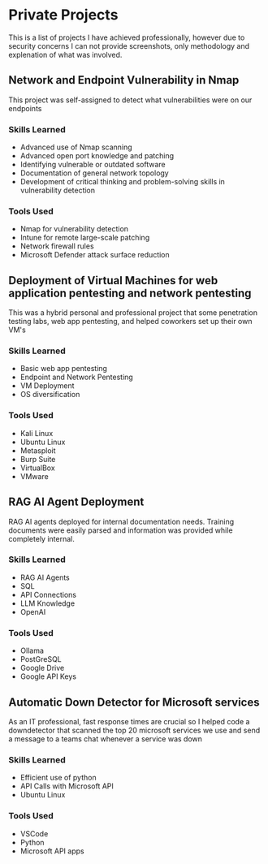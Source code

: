 # Private Projects
This is a list of projects I have achieved professionally, however due to security concerns I can not provide screenshots, only methodology and explenation of what was involved.
<div>
</div>

## Network and Endpoint Vulnerability in Nmap

This project was self-assigned to detect what vulnerabilities were on our endpoints

### Skills Learned

- Advanced use of Nmap scanning
- Advanced open port knowledge and patching
- Identifying vulnerable or outdated software
- Documentation of general network topology
- Development of critical thinking and problem-solving skills in vulnerability detection

### Tools Used

- Nmap for vulnerability detection
- Intune for remote large-scale patching
- Network firewall rules
- Microsoft Defender attack surface reduction

<div>
</div>

## Deployment of Virtual Machines for web application pentesting and network pentesting

This was a hybrid personal and professional project that some penetration testing labs, web app pentesting, and helped coworkers set up their own VM's

### Skills Learned

- Basic web app pentesting
- Endpoint and Network Pentesting
- VM Deployment
- OS diversification

### Tools Used

- Kali Linux
- Ubuntu Linux
- Metasploit
- Burp Suite
- VirtualBox
- VMware

<div>
</div>

## RAG AI Agent Deployment

RAG AI agents deployed for internal documentation needs. Training documents were easily parsed and information was provided while completely internal.

### Skills Learned

- RAG AI Agents
- SQL
- API Connections
- LLM Knowledge
- OpenAI

### Tools Used

- Ollama
- PostGreSQL
- Google Drive
- Google API Keys
<div>
</div>

## Automatic Down Detector for Microsoft services

As an IT professional, fast response times are crucial so I helped code a downdetector that scanned the top 20 microsoft services we use and send a message to a teams chat whenever a service was down

### Skills Learned

- Efficient use of python
- API Calls with Microsoft API
- Ubuntu Linux

### Tools Used
- VSCode
- Python
- Microsoft API apps
